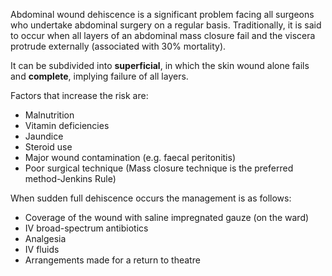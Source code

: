 Abdominal wound dehiscence is a significant problem facing all surgeons who undertake abdominal surgery on a regular basis. Traditionally, it is said to occur when all layers of an abdominal mass closure fail and the viscera protrude externally (associated with 30% mortality).   
  
It can be subdivided into **superficial**, in which the skin wound alone fails and **complete**, implying failure of all layers.  
  
Factors that increase the risk are:  
* Malnutrition
* Vitamin deficiencies
* Jaundice
* Steroid use
* Major wound contamination (e.g. faecal peritonitis)
* Poor surgical technique (Mass closure technique is the preferred method\-Jenkins Rule)

  
When sudden full dehiscence occurs the management is as follows:  
* Coverage of the wound with saline impregnated gauze (on the ward)
* IV broad\-spectrum antibiotics
* Analgesia
* IV fluids
* Arrangements made for a return to theatre
